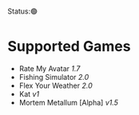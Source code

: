 Status:🟢

# Supported Games

+ Rate My Avatar *1.7*
+ Fishing Simulator *2.0*
+ Flex Your Weather *2.0*
+ Kat *v1*
+ Mortem Metallum [Alpha] *v1.5*
